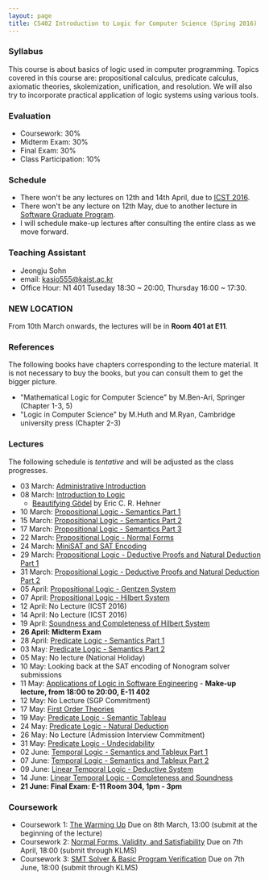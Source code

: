 ```yaml
---
layout: page
title: CS402 Introduction to Logic for Computer Science (Spring 2016)
---
```


### Syllabus

This course is about basics of logic used in computer programming. Topics covered in this course are: propositional calculus, predicate calculus, axiomatic theories, skolemization, unification, and resolution. We will also try to incorporate practical application of logic systems using various tools.

### Evaluation

* Coursework: 30%
* Midterm Exam: 30%
* Final Exam: 30%
* Class Participation: 10%

###  Schedule

- There won't be any lectures on 12th and 14th April, due to [ICST 2016][icst2016].
- There won't be any lecture on 12th May, due to another lecture in [Software Graduate Program][sgp].
- I will schedule make-up lectures after consulting the entire class as we move forward.

###  Teaching Assistant

- Jeongju Sohn
- email: [kasio555@kaist.ac.kr][jjsohn]
- Office Hour: N1 401 Tuseday 18:30 ~ 20:00, Thursday 16:00 ~ 17:30.

###  **NEW LOCATION**

From 10th March onwards, the lectures will be in **Room 401 at E11**.

### References

The following books have chapters corresponding to the lecture material. It is not necessary to buy the books, but you can consult them to get the bigger picture.

- "Mathematical Logic for Computer Science" by M.Ben-Ari, Springer (Chapter 1-3, 5)
- "Logic in Computer Science" by M.Huth and M.Ryan, Cambridge university press (Chapter 2-3)

### Lectures

The following schedule is *tentative* and will be adjusted as the class progresses.

- 03 March: [Administrative Introduction][slide01]
- 08 March: [Introduction to Logic][slide02]
	- [Beautifying Gödel][godel] by Eric C. R. Hehner
- 10 March: [Propositional Logic - Semantics Part 1][slide03]
- 15 March: [Propositional Logic - Semantics Part 2][slide04]
- 17 March: [Propositional Logic - Semantics Part 3][slide05]
- 22 March: [Propositional Logic - Normal Forms][slide06]
- 24 March: [MiniSAT and SAT Encoding][slide07]
- 29 March: [Propositional Logic - Deductive Proofs and Natural Deduction Part 1][slide08]
- 31 March: [Propositional Logic - Deductive Proofs and Natural Deduction Part 2][slide09]
- 05 April: [Propositional Logic - Gentzen System][slide10]
- 07 April: [Propositional Logic - Hilbert System][slide11]
- 12 April: No Lecture (ICST 2016) 
- 14 April: No Lecture (ICST 2016) 
- 19 April: [Soundness and Completeness of Hilbert System][slide12]
- **26 April: Midterm Exam**
- 28 April: [Predicate Logic - Semantics Part 1][slide13]
- 03 May: [Predicate Logic - Semantics Part 2][slide14]
- 05 May: No lecture (National Holiday)
- 10 May: Looking back at the SAT encoding of Nonogram solver submissions
- 11 May: [Applications of Logic in Software Engineering][slide16] - **Make-up lecture, from 18:00 to 20:00, E-11 402**
- 12 May: No Lecture (SGP Commitment)
- 17 May: [First Order Theories][slide15]
- 19 May: [Predicate Logic - Semantic Tableau][slide17]
- 24 May: [Predicate Logic - Natural Deduction][slide18]
- 26 May: No Lecture (Admission Interview Commitment)
- 31 May: [Predicate Logic - Undecidability][slide19]
- 02 June: [Temporal Logic - Semantics and Tableux Part 1][slide20]
- 07 June: [Temporal Logic - Semantics and Tableux Part 2][slide21]
- 09 June: [Linear Temporal Logic - Deductive System][slide22]
- 14 June: [Linear Temporal Logic - Completeness and Soundness][slide23]
- **21 June: Final Exam: E-11 Room 304, 1pm - 3pm**

### Coursework

- Coursework 1: [The Warming Up][cw1] Due on 8th March, 13:00 (submit at the beginning of the lecture)
- Coursework 2: [Normal Forms, Validity, and Satisfiability][cw2] Due on 7th April, 18:00 (submit through KLMS)
- Coursework 3: [SMT Solver & Basic Program Verification][cw3] Due on 7th June, 18:00 (submit through KLMS)

[slide01]: {{site.baseurl}}/assets/files/teaching/2016/cs402/cs402-slide01-handout.pdf
[slide02]: {{site.baseurl}}/assets/files/teaching/2016/cs402/cs402-slide02-handout.pdf
[slide03]: {{site.baseurl}}/assets/files/teaching/2016/cs402/cs402-slide03-handout.pdf
[slide04]: {{site.baseurl}}/assets/files/teaching/2016/cs402/cs402-slide04-handout.pdf
[slide05]: {{site.baseurl}}/assets/files/teaching/2016/cs402/cs402-slide05-handout.pdf
[slide06]: {{site.baseurl}}/assets/files/teaching/2016/cs402/cs402-slide06-handout.pdf
[slide07]: {{site.baseurl}}/assets/files/teaching/2016/cs402/cs402-slide07-handout.pdf
[slide08]: {{site.baseurl}}/assets/files/teaching/2016/cs402/cs402-slide08-handout.pdf
[slide09]: {{site.baseurl}}/assets/files/teaching/2016/cs402/cs402-slide09-handout.pdf
[slide10]: {{site.baseurl}}/assets/files/teaching/2016/cs402/cs402-slide10-handout.pdf
[slide11]: {{site.baseurl}}/assets/files/teaching/2016/cs402/cs402-slide11-handout.pdf
[slide12]: {{site.baseurl}}/assets/files/teaching/2016/cs402/cs402-slide12-handout.pdf
[slide13]: {{site.baseurl}}/assets/files/teaching/2016/cs402/cs402-slide13-handout.pdf
[slide14]: {{site.baseurl}}/assets/files/teaching/2016/cs402/cs402-slide14-handout.pdf
[slide15]: {{site.baseurl}}/assets/files/teaching/2016/cs402/cs402-slide15-handout.pdf
[slide16]: {{site.baseurl}}/assets/files/teaching/2016/cs402/cs402-slide16-handout.pdf
[slide17]: {{site.baseurl}}/assets/files/teaching/2016/cs402/cs402-slide17-handout.pdf
[slide18]: {{site.baseurl}}/assets/files/teaching/2016/cs402/cs402-slide18-handout.pdf
[slide19]: {{site.baseurl}}/assets/files/teaching/2016/cs402/cs402-slide19-handout.pdf
[slide20]: {{site.baseurl}}/assets/files/teaching/2016/cs402/cs402-slide20-handout.pdf
[slide21]: {{site.baseurl}}/assets/files/teaching/2016/cs402/cs402-slide21-handout.pdf
[slide22]: {{site.baseurl}}/assets/files/teaching/2016/cs402/cs402-slide22-handout.pdf
[slide23]: {{site.baseurl}}/assets/files/teaching/2016/cs402/cs402-slide23-handout.pdf

[icst2016]: https://www.cs.uic.edu/~icst2016/
[sgp]: http://software.kaist.ac.kr


[cw1]: {{site.baseurl}}/assets/files/teaching/2016/cs402/cw1.pdf
[cw2]: {{site.baseurl}}/assets/files/teaching/2016/cs402/cw2.pdf
[cw3]: {{site.baseurl}}/assets/files/teaching/2016/cs402/cw3.pdf

[godel]: http://www.cs.toronto.edu/~hehner/God.pdf

[jjsohn]: emailto:kasio555@kaist.ac.kr
